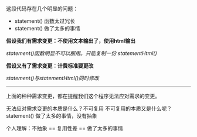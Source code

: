这段代码存在几个明显的问题：
- statement() 函数太过冗长
- statement() 做了太多的事情

**假设我们有需求变更：不使用文本输出了，使用html输出**

*statement()函数明显不可以服用。只能复制一份 statementHtml()*

**假设又有了需求变更：计费标准要更改**

*statement()与statementHtml()同时修改*

---

上面的种种需求变更，都在提醒我们这个程序无法应对需求的变更。

无法应对需求变更的本质是什么？不可复用
不可复用的本质又是什么呢？statement() 做了太多的事情，没有抽象

个人理解：不抽象 == 复用性差 == 做了太多的事情
